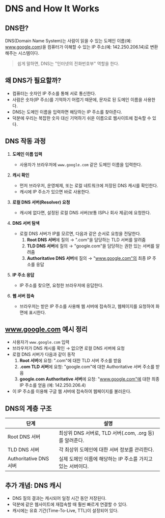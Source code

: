 # DNS and How It Works

## DNS란?

DNS(Domain Name System)는 사람이 읽을 수 있는 도메인 이름(예: www.google.com)을 컴퓨터가 이해할 수 있는 IP 주소(예: 142.250.206.14)로 변환해주는 시스템이다.

> 쉽게 말하면, DNS는 "인터넷의 전화번호부" 역할을 한다.

## 왜 DNS가 필요할까?

- 컴퓨터는 숫자인 IP 주소를 통해 서로 통신한다.
- 사람은 숫자(IP 주소)를 기억하기 어렵기 때문에, 문자로 된 도메인 이름을 사용한다.
- DNS는 도메인 이름을 입력하면 해당하는 IP 주소를 찾아준다.
- 덕분에 우리는 복잡한 숫자 대신 기억하기 쉬운 이름으로 웹사이트에 접속할 수 있다.

## DNS 작동 과정

1. **도메인 이름 입력**
   - 사용자가 브라우저에 `www.google.com` 같은 도메인 이름을 입력한다.

2. **캐시 확인**
   - 먼저 브라우저, 운영체제, 또는 로컬 네트워크에 저장된 DNS 캐시를 확인한다.
   - 캐시에 IP 주소가 있으면 바로 사용한다.

3. **로컬 DNS 서버(Resolver) 요청**
   - 캐시에 없다면, 설정된 로컬 DNS 서버(보통 ISP나 회사 제공)에 요청한다.

4. **DNS 서버 탐색**
   - 로컬 DNS 서버가 IP를 모르면, 다음과 같은 순서로 요청을 전달한다.
     1. **Root DNS 서버**에 질의 → ".com"을 담당하는 TLD 서버를 알려줌
     2. **TLD DNS 서버**에 질의 → "google.com"을 담당하는 권한 있는 서버를 알려줌
     3. **Authoritative DNS 서버**에 질의 → "www.google.com"의 최종 IP 주소를 응답

5. **IP 주소 응답**
   - IP 주소를 찾으면, 요청한 브라우저에 응답한다.

6. **웹 서버 접속**
   - 브라우저는 받은 IP 주소를 사용해 웹 서버에 접속하고, 웹페이지를 요청하여 화면에 표시한다.

## www.google.com 예시 정리

- 사용자가 `www.google.com` 입력
- 브라우저가 DNS 캐시를 확인 → 없으면 로컬 DNS 서버에 요청
- 로컬 DNS 서버가 다음과 같이 동작
  1. **Root 서버**에 요청: ".com"에 대한 TLD 서버 주소를 받음
  2. **.com TLD 서버**에 요청: "google.com"에 대한 Authoritative 서버 주소를 받음
  3. **google.com Authoritative 서버**에 요청: "www.google.com"에 대한 최종 IP 주소를 얻음 (예: 142.250.206.4)
- 이 IP 주소를 이용해 구글 웹 서버에 접속하여 웹페이지를 불러온다.

## DNS의 계층 구조

| 단계 | 설명 |
| --- | --- |
| Root DNS 서버 | 최상위 DNS 서버로, TLD 서버(.com, .org 등)를 알려준다. |
| TLD DNS 서버 | 각 최상위 도메인에 대한 서버 정보를 관리한다. |
| Authoritative DNS 서버 | 실제 도메인 이름에 해당하는 IP 주소를 가지고 있는 서버이다. |

## 추가 개념: DNS 캐시

- DNS 질의 결과는 캐시되어 일정 시간 동안 저장된다.
- 덕분에 같은 웹사이트에 재접속할 때 훨씬 빠르게 연결할 수 있다.
- 캐시에는 유효 기간(Time-To-Live, TTL)이 설정되어 있다.
